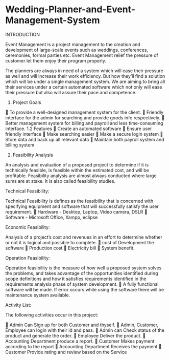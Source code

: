 # Wedding-Planner-and-Event-Management-System

INTRODUCTION

Event Management is a project management to the creation and development of large-scale events such as weddings, conferences, ceremonies, formal parties etc. Event Management relief the pressure of customer let them enjoy their program properly.
 
The planners are always in need of a system which will ease their pressure as well and will increase their work efficiency. But how they’ll find a solution which will be under a single management system. We are aiming to bring all their services under a certain automated software which not only will ease their pressure but also will assure their pace and competence.

1. Project Goals

	To provide a well-designed management system for the client. 
	Friendly interface for the admin for searching and provide goods info respectively. 
	Better management system for billing and payroll and less time-consuming interface. 
1.2 Features
	Create an automated software
	Ensure user friendly interface
	Make searching easier
	Make a secure login system
	Store data and back up all relevant data
	Maintain both payroll system and billing system

2. Feasibility Analysis

An analysis and evaluation of a proposed project to determine if it is technically feasible, is feasible within the estimated cost, and will be profitable. Feasibility analysis are almost always conducted where large sums are at stake. It is also called feasibility studies.

Technical Feasibility:

Technical Feasibility is defines as the feasibility that is concerned with specifying equipment and software that will successfully satisfy the user requirement.
	Hardware - Desktop, Laptop, Video camera, DSLR 
	Software   - Microsoft Office, Xampp, eclipse


Economic Feasibility:

Analysis of a project’s cost and revenues in an effort to determine whether or not   it is logical and possible to complete.
	cost of Development the software
	Production cost
	Electricity bill
	System benefit.

Operation Feasibility:

Operation feasibility is the measure of how well a proposed system solves the problems, and takes advantage of the opportunities identified during scope definitions and how it satisfies requirements identified in the requirements analysis phase of system development.
	A fully functional software will be made. If error occurs while using the software there will be maintenance system available.


 
Activity List:

The following activities occur in this project:

   Admin Can Sign up for both Customer and thyself.
   Admin, Customer, Employee can login with their id and pass.
   Admin can Check status of the product and generate the order.
   Employee Deliver the product.
   Accounting Department produce a report.
   Customer Makes payment according to the report
   Accounting Department Receives the payment
   Customer Provide rating and review based on the Service





